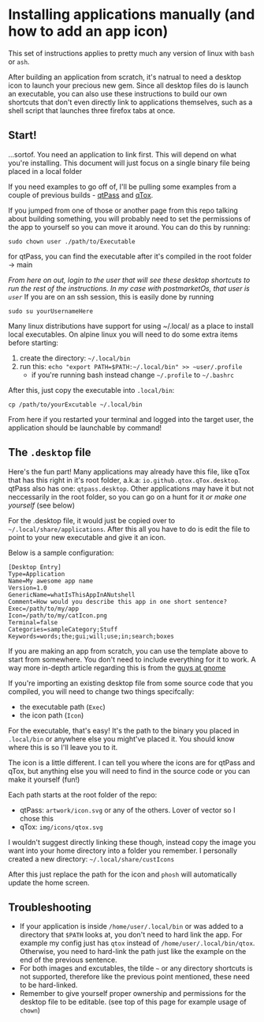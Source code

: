 # Installing applications manually (and how to add an app icon)

This set of instructions applies to pretty much any version of linux with `bash` or `ash`.

After building an application from scratch, it's natrual to need a desktop icon to launch your precious new gem. Since all desktop files do is launch an executable, you can also use these instructions to build our own shortcuts that don't even directly link to applications themselves, such as a shell script that launches three firefox tabs at once.

## Start!

...sortof. You need an application to link first. This will depend on what you're installing. This document will just focus on a single binary file being placed in a local folder

If you need examples to go off of, I'll be pulling some examples from a couple of previous builds - [qtPass](../postmarketOs/qtpass.md) and [qTox](../postmarketOs/qtox.md).

If you jumped from one of those or another page from this repo talking about building something, you will probably need to set the permissions of the app to yourself so you can move it around. You can do this by running:

`sudo chown user ./path/to/Executable`

for qtPass, you can find the executable after it's compiled in the root folder -> main

*From here on out, login to the user that will see these desktop shortcuts to run the rest of the instructions. In my case with postmarketOs, that user is `user`* If you are on an ssh session, this is easily done by running

`sudo su yourUsernameHere`

Many linux distributions have support for using ~/.local/ as a place to install local executables. On alpine linux you will need to do some extra items before starting:

1. create the directory: `~/.local/bin`
1. run this: `echo "export PATH=$PATH:~/.local/bin" >> ~user/.profile`
    * if you're running bash instead change `~/.profile` to `~/.bashrc`

After this, just copy the executable into `.local/bin`:

`cp /path/to/yourExcutable ~/.local/bin`

From here if you restarted your terminal and logged into the target user, the application should be launchable by command!

## The `.desktop` file

Here's the fun part! Many applications may already have this file, like qTox that has this right in it's root folder, a.k.a: `io.github.qtox.qTox.desktop`. qtPass also has one: `qtpass.desktop`. Other applications may have it but not neccessarily in the root folder, so you can go on a hunt for it *or make one yourself* (see below)

For the .desktop file, it would just be copied over to `~/.local/share/applications`. After this all you have to do is edit the file to point to your new executable and give it an icon.

Below is a sample configuration:

```
[Desktop Entry]
Type=Application
Name=My awesome app name
Version=1.0
GenericName=whatIsThisAppInANutshell
Comment=How would you describe this app in one short sentence?
Exec=/path/to/my/app
Icon=/path/to/my/catIcon.png
Terminal=false
Categories=sampleCategory;Stuff
Keywords=words;the;gui;will;use;in;search;boxes
```

If you are making an app from scratch, you can use the template above to start from somewhere. You don't need to include everything for it to work. A way more in-depth article regarding this is from the [guys at gnome](https://developer.gnome.org/integration-guide/stable/desktop-files.html.en)

If you're importing an existing desktop file from some source code that you compiled, you will need to change two things specifcally:

* the executable path (`Exec`)
* the icon path (`Icon`)

For the executable, that's easy! It's the path to the binary you placed in `.local/bin` or anywhere else you might've placed it. You should know where this is so I'll leave you to it.

The icon is a little different. I can tell you where the icons are for qtPass and qTox, but anything else you will need to find in the source code or you can make it yourself (fun!)

Each path starts at the root folder of the repo:

* qtPass: `artwork/icon.svg` or any of the others. Lover of vector so I chose this
* qTox: `img/icons/qtox.svg`

I wouldn't suggest directly linking these though, instead copy the image you want into your home directory into a folder you remember. I personally created a new directory: `~/.local/share/custIcons`

After this just replace the path for the icon and `phosh` will automatically update the home screen.

## Troubleshooting

* If your application is inside `/home/user/.local/bin` or was added to a directory that `$PATH` looks at, you don't need to hard link the app. For example my config just has `qtox` instead of `/home/user/.local/bin/qtox`. Otherwise, you need to hard-link the path just like the example on the end of the previous sentence.
* For both images and excutables, the tilde `~` or any directory shortcuts is not supported, therefore like the previous point mentioned, these need to be hard-linked.
* Remember to give yourself proper ownership and permissions for the desktop file to be editable. (see top of this page for example usage of `chown`)
